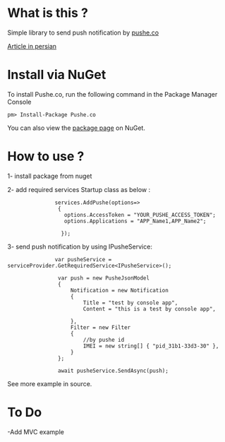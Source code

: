 # What is this ?

Simple library to send push notification by [pushe.co](https://www.pushe.co)

[Article in persian](http://www.codeblock.ir/article/43/%D8%A7%D8%B1%D8%B3%D8%A7%D9%84-push-notification-%D8%A7%D8%B2-%D8%B7%D8%B1%DB%8C%D9%82-%D8%B3%D8%B1%D9%88%DB%8C%D8%B3-%D9%BE%D9%88%D8%B4%D9%87-%D8%AF%D8%B1-%D8%A8%D8%B1%D9%86%D8%A7%D9%85%D9%87-%D9%87%D8%A7%DB%8C-%D9%85%D8%A8%D8%AA%D9%86%DB%8C-%D8%A8%D8%B1--net-core)

# Install via NuGet

To install Pushe.co, run the following command in the Package Manager Console
```code
pm> Install-Package Pushe.co
```
You can also view the [package page](https://www.nuget.org/packages/Pushe.co) on NuGet.

# How to use ?

1- install package from nuget

2- add required services Startup class as below :
```code
               services.AddPushe(options=>
                {
                  options.AccessToken = "YOUR_PUSHE_ACCESS_TOKEN";
                  options.Applications = "APP_Name1,APP_Name2";
                  
                 });
```
3- send push notification by using IPusheService:
```code
               var pusheService = serviceProvider.GetRequiredService<IPusheService>();

                var push = new PusheJsonModel
                {
                    Notification = new Notification
                    {
                        Title = "test by console app",
                        Content = "this is a test by console app",

                    },
                    Filter = new Filter
                    {
                        //by pushe id
                        IMEI = new string[] { "pid_31b1-33d3-30" },
                    }
                };

                await pusheService.SendAsync(push);
```

See more example in source.

# To Do

-Add MVC example
